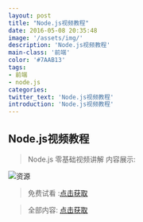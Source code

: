 ```yaml
---
layout: post
title: "Node.js视频教程"
date: 2016-05-08 20:35:48
image: '/assets/img/'
description: 'Node.js视频教程'
main-class: '前端'
color: '#7AAB13'
tags:
- 前端
- node.js
categories:
twitter_text: 'Node.js视频教程'
introduction: 'Node.js视频教程'
---
```


## Node.js视频教程

>Node.js 零基础视频讲解
内容展示:

![资源](http://ojjj16i32.bkt.clouddn.com/a-1-1.png)

>免费试看 :[点击获取](http://svip.tzyee.net/list/8lwEs)

> 全部内容: [点击获取](http://svip.tzyee.net/list/8lwEs)
